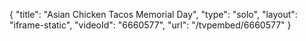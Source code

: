 {
    "title": "Asian Chicken Tacos Memorial Day",
    "type": "solo",
    "layout": "iframe-static",
    "videoId": "6660577",
    "url": "\/tvpembed\/6660577"
}